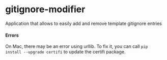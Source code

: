 # gitignore-modifier
Application that allows to easily add and remove template gitignore entries

#### Errors
On Mac, there may be an error using urllib. To fix it, you can call
`pip install --upgrade certifi` to update the certifi package.
